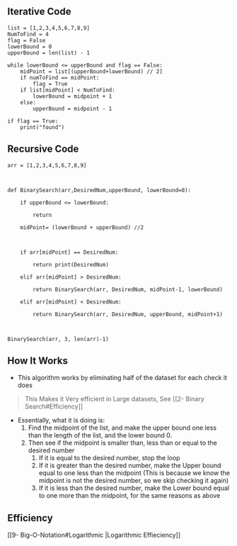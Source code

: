 
## Iterative Code
```
list = [1,2,3,4,5,6,7,8,9]
NumToFind = 4
flag = False
lowerBound = 0
upperBound = len(list) - 1

while lowerBound <= upperBound and flag == False:
	midPoint = list[(upperBound+lowerBound) // 2]
	if numToFind == midPoint:
		flag = True
	if list[midPoint] < NumToFind:
		lowerBound = midpoint + 1
	else:
		upperBound = midpoint - 1

if flag == True:
	print("found")
```


## Recursive Code

```
arr = [1,2,3,4,5,6,7,8,9]

  

def BinarySearch(arr,DesiredNum,upperBound, lowerBound=0):

    if upperBound <= lowerBound:

        return

    midPoint= (lowerBound + upperBound) //2

  

    if arr[midPoint] == DesiredNum:

        return print(DesiredNum)

    elif arr[midPoint] > DesiredNum:

        return BinarySearch(arr, DesiredNum, midPoint-1, lowerBound)

    elif arr[midPoint] < DesiredNum:

        return BinarySearch(arr, DesiredNum, upperBound, midPoint+1)

  

BinarySearch(arr, 3, len(arr)-1)
```




## How It Works

- This algorithm works by eliminating half of the dataset for each check it does
>	This Makes it Very efficient in Large datasets, See [[2- Binary Search#Efficiency]]
- Essentially, what it is doing is:
	1. Find the midpoint of the list, and make the upper bound one less than the length of the list, and the lower bound 0.
	2. Then see if the midpoint is smaller than, less than or equal to the desired number
		1. If it is equal to the desired number, stop the loop
		2. If it is greater than the desired number, make the Upper bound equal to one less than the midpoint (This is because we know the midpoint is not the desired number, so we skip checking it again)
		3. If it is less than the desired number, make the Lower bound equal to one more than the midpoint, for the same reasons as above



## Efficiency

[[9- Big-O-Notation#Logarithmic |Logarithmic Effieciency]]